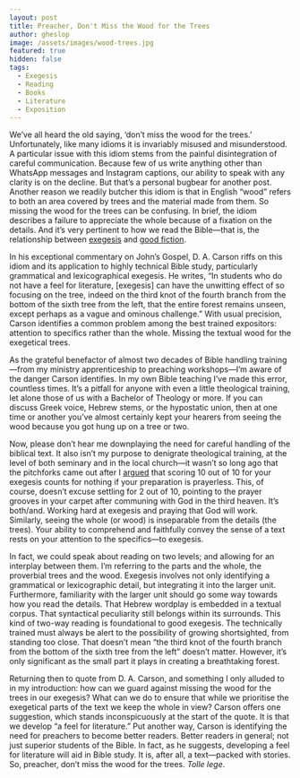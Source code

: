 ```yaml
---
layout: post
title: Preacher, Don't Miss the Wood for the Trees
author: gheslop
image: /assets/images/wood-trees.jpg
featured: true
hidden: false
tags:
  - Exegesis
  - Reading
  - Books
  - Literature
  - Exposition
---
```

We’ve all heard the old saying, ‘don’t miss the wood for the trees.’ Unfortunately, like many idioms it is invariably misused and misunderstood. A particular issue with this idiom stems from the painful disintegration of careful communication. Because few of us write anything other than WhatsApp messages and Instagram captions, our ability to speak with any clarity is on the decline. But that’s a personal bugbear for another post. Another reason we readily butcher this idiom is that in English “wood” refers to both an area covered by trees and the material made from them. So missing the wood for the trees can be confusing. In brief, the idiom describes a failure to appreciate the whole because of a fixation on the details. And it’s very pertinent to how we read the Bible—that is, the relationship between [exegesis](https://rekindle.co.za/content/2022-10-27-most-biblical-narratives-don-t-have-a-main-point) and [good fiction](https://rekindle.co.za/content/2022-06-09-reading-fiction).

In his exceptional commentary on John’s Gospel, D. A. Carson riffs on this idiom and its application to highly technical Bible study, particularly grammatical and lexicographical exegesis. He writes, “In students who do not have a feel for literature, \[exegesis] can have the unwitting effect of so focusing on the tree, indeed on the third knot of the fourth branch from the bottom of the sixth tree from the left, that the entire forest remains unseen, except perhaps as a vague and ominous challenge.” With usual precision, Carson identifies a common problem among the best trained expositors: attention to specifics rather than the whole. Missing the textual wood for the exegetical trees.

As the grateful benefactor of almost two decades of Bible handling training—from my ministry apprenticeship to preaching workshops—I’m aware of the danger Carson identifies. In my own Bible teaching I’ve made this error, countless times. It’s a pitfall for anyone with even a little theological training, let alone those of us with a Bachelor of Theology or more. If you can discuss Greek voice, Hebrew stems, or the hypostatic union, then at one time or another you’ve almost certainly kept your hearers from seeing the wood because you got hung up on a tree or two.

Now, please don’t hear me downplaying the need for careful handling of the biblical text. It also isn’t my purpose to denigrate theological training, at the level of both seminary and in the local church—it wasn’t so long ago that the pitchforks came out after I [argued](https://rekindle.co.za/content/2022-04-28-preaching-great-exegesis-without-prayer-is-public-speaking) that scoring 10 out of 10 for your exegesis counts for nothing if your preparation is prayerless. This, of course, doesn’t excuse settling for 2 out of 10, pointing to the prayer grooves in your carpet after communing with God in the third heaven. It’s both/and. Working hard at exegesis and praying that God will work. Similarly, seeing the whole (or wood) is inseparable from the details (the trees). Your ability to comprehend and faithfully convey the sense of a text rests on your attention to the specifics—to exegesis.

In fact, we could speak about reading on two levels; and allowing for an interplay between them. I’m referring to the parts and the whole, the proverbial trees and the wood. Exegesis involves not only identifying a grammatical or lexicographic detail, but integrating it into the larger unit. Furthermore, familiarity with the larger unit should go some way towards how you read the details. That Hebrew wordplay is embedded in a textual corpus. That syntactical peculiarity still belongs within its surrounds. This kind of two-way reading is foundational to good exegesis. The technically trained must always be alert to the possibility of growing shortsighted, from standing too close. That doesn’t mean “the third knot of the fourth branch from the bottom of the sixth tree from the left” doesn’t matter. However, it’s only significant as the small part it plays in creating a breathtaking forest.

Returning then to quote from D. A. Carson, and something I only alluded to in my introduction: how can we guard against missing the wood for the trees in our exegesis? What can we do to ensure that while we prioritise the exegetical parts of the text we keep the whole in view? Carson offers one suggestion, which stands inconspicuously at the start of the quote. It is that we develop “a feel for literature.” Put another way, Carson is identifying the need for preachers to become better readers. Better readers in general; not just superior students of the Bible. In fact, as he suggests, developing a feel for literature will aid in Bible study. It is, after all, a text—packed with stories. So, preacher, don’t miss the wood for the trees. *Tolle lege*.